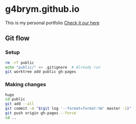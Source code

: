 # g4brym.github.io
This is my personal portfolio
[Check it our here](https://g4brym.ovh)


## Git flow
### Setup
```bash
rm -rf public
echo "public/" >> .gitignore  # Already run
git worktree add public gh-pages
```

### Making changes
```bash
hugo
cd public
git add --all
git commit -m "$(git log '--format=format:%H' master -1)"
git push origin gh-pages --force
cd ..
```
